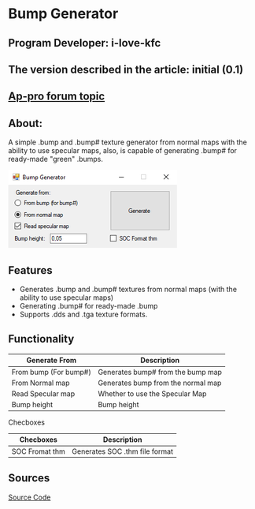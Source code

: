 # Bump Generator
## Program Developer: i-love-kfc
## The version described in the article: initial (0.1)
## [Ap-pro forum topic](https://ap-pro.ru/forums/topic/3740-bump-generator)

## About:

A simple .bump and .bump# texture generator from normal maps with the ability to use specular maps, also, is capable of generating .bump# for ready-made "green" .bumps.

![bump-generator centered](modding-tools-images/bump-generator.png)

## Features

- Generates .bump and .bump# textures from normal maps (with the ability to use specular maps)
- Generating .bump# for ready-made .bump
- Supports .dds and .tga texture formats.

## Functionality

| Generate From | Description |
---|---|
| From bump (For bump#) | Generates bump# from the bump map |
| From Normal map | Generates bump from the normal map |
| Read Specular map | Whether to use the Specular Map |
| Bump height | Bump height |

Checboxes

| Checboxes | Description |
---|---|
| SOC Fromat thm | Generates SOC .thm file format |

## Sources

[Source Code](https://gitlab.com/i-love-kfc/bump-generator)